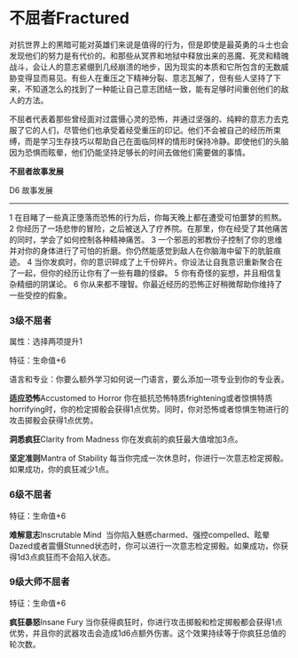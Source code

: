 # **不屈者**Fractured

对抗世界上的黑暗可能对英雄们来说是值得的行为，但是即使是最英勇的斗士也会发现他们的努力是有代价的。和那些从冥界和地狱中释放出来的恶魔、死灵和精魄战斗，会让人的意志紧绷到几经崩溃的地步，因为现实的本质和它所包含的无数威胁变得显而易见。有些人在重压之下精神分裂、意志瓦解了，但有些人坚持了下来，不知道怎么的找到了一种能让自己意志团结一致，能有足够时间重创他们的敌人的方法。

不屈者代表着那些曾经面对过震慑心灵的恐怖，并通过坚强的、纯粹的意志力去克服了它的人们，尽管他们也承受着经受重压的印记。他们不会被自己的经历所束缚，而是学习生存技巧以帮助自己在面临同样的情形时保持冷静。即使他们的头脑因为恐惧而眩晕，他们仍能坚持足够长的时间去做他们需要做的事情。

**不屈者故事发展**

  D6   故事发展
  ---- ------------------------------------------------------------------------------------------------------------
  1    在目睹了一些真正堕落而恐怖的行为后，你每天晚上都在遭受可怕噩梦的煎熬。
  2    你经历了一场悲惨的冒险，之后被送入了疗养院。在那里，你在经受了其他痛苦的同时，学会了如何控制各种精神痛苦。
  3    一个邪恶的邪教份子控制了你的思维并对你的身体进行了可怕的折磨。你仍然能感觉到敌人在你脑海中留下的肮脏痕迹。
  4    当你发疯时，你的意识碎成了上千份碎片。你设法让自我意识重新聚合在了一起，但你的经历让你有了一些有趣的怪癖。
  5    你有奇怪的妄想，并且相信复杂精细的阴谋论。
  6    你从来都不理智。你最近经历的恐怖正好稍微帮助你维持了一些受控的假象。

### 3级不屈者

属性：选择两项提升1

特征：生命值+6

语言和专业：你要么额外学习如何说一门语言，要么添加一项专业到你的专业表。

**适应恐怖**Accustomed to Horror
你在抵抗恐怖特质frightening或者惊惧特质horrifying时，你的检定掷骰会获得1点优势。同时，你对恐怖或者惊惧生物进行的攻击掷骰会获得1点优势。

**洞悉疯狂**Clarity from Madness 你在发疯前的疯狂最大值增加3点。

**坚定准则**Mantra of Stability
每当你完成一次休息时，你进行一次意志检定掷骰。如果成功，你的疯狂减少1点。

### 6级不屈者

特征：生命值+6

**难解意志**Inscrutable Mind 
当你陷入魅惑charmed、强控compelled、眩晕Dazed或者震慑Stunned状态时，你可以进行一次意志检定掷骰。如果成功，你获得1d3点疯狂而不会陷入状态。

### 9级大师不屈者

特征：生命值+6

**疯狂暴怒**Insane Fury
当你获得疯狂时，你进行攻击掷骰和检定掷骰都会获得1点优势，并且你的武器攻击会造成1d6点额外伤害。这个效果持续等于你疯狂总值的轮次数。

